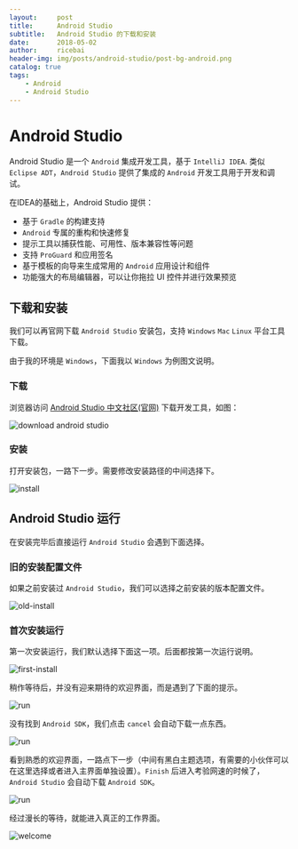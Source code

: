 ```yaml
---
layout:     post
title:      Android Studio
subtitle:   Android Studio 的下载和安装
date:       2018-05-02
author:     ricebai
header-img: img/posts/android-studio/post-bg-android.png
catalog: true
tags:
    - Android
    - Android Studio
---
```


# Android Studio

Android Studio 是一个 `Android` 集成开发工具，基于 `IntelliJ IDEA`. 类似 `Eclipse ADT`，`Android Studio` 提供了集成的 `Android` 开发工具用于开发和调试。

在IDEA的基础上，Android Studio 提供：
- 基于 `Gradle` 的构建支持
- `Android` 专属的重构和快速修复
- 提示工具以捕获性能、可用性、版本兼容性等问题
- 支持 `ProGuard` 和应用签名
- 基于模板的向导来生成常用的 `Android` 应用设计和组件
- 功能强大的布局编辑器，可以让你拖拉 UI 控件并进行效果预览

## 下载和安装

我们可以再官网下载 `Android Studio` 安装包，支持 `Windows` `Mac` `Linux` 平台工具下载。

由于我的环境是 `Windows`，下面我以 `Windows` 为例图文说明。

### 下载

浏览器访问 [Android Studio 中文社区(官网)](http://www.android-studio.org) 下载开发工具，如图：

![download android studio](https://ricebai.github.io/img/posts/android-studio/as-download.jpg)

### 安装

打开安装包，一路下一步。需要修改安装路径的中间选择下。

![install](https://ricebai.github.io/img/posts/android-studio/as-install.gif)

## Android Studio 运行

在安装完毕后直接运行 `Android Studio` 会遇到下面选择。

### 旧的安装配置文件

如果之前安装过 `Android Studio`，我们可以选择之前安装的版本配置文件。

![old-install](https://ricebai.github.io/img/posts/android-studio/as-install-old.jpg)

### 首次安装运行

第一次安装运行，我们默认选择下面这一项。后面都按第一次运行说明。

![first-install](https://ricebai.github.io/img/posts/android-studio/as-install-first.jpg)

稍作等待后，并没有迎来期待的欢迎界面，而是遇到了下面的提示。

![run](https://ricebai.github.io/img/posts/android-studio/as-run.jpg)

没有找到 `Android SDK`，我们点击 `cancel` 会自动下载一点东西。

![run](https://ricebai.github.io/img/posts/android-studio/as-cancel.jpg)

看到熟悉的欢迎界面，一路点下一步（中间有黑白主题选项，有需要的小伙伴可以在这里选择或者进入主界面单独设置）。`Finish` 后进入考验网速的时候了，`Android Studio` 会自动下载 `Android SDK`。

![run](https://ricebai.github.io/img/posts/android-studio/as-start.gif)

经过漫长的等待，就能进入真正的工作界面。

![welcome](https://ricebai.github.io/img/posts/android-studio/as-welcome.jpg)

